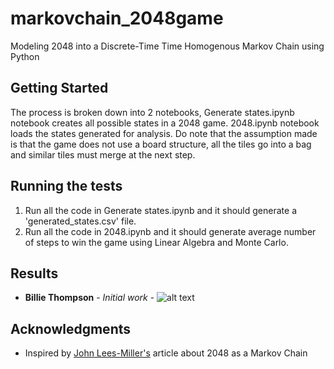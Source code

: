 # markovchain_2048game

Modeling 2048 into a Discrete-Time Time Homogenous Markov Chain using Python

## Getting Started

The process is broken down into 2 notebooks, Generate states.ipynb notebook creates all possible states in a 2048 game. 2048.ipynb notebook loads the states generated for analysis. Do note that the assumption made is that the game does not use a board structure, all the tiles go into a bag and similar tiles must merge at the next step.

## Running the tests

1. Run all the code in Generate states.ipynb and it should generate a 'generated_states.csv' file.
2. Run all the code in 2048.ipynb and it should generate average number of steps to win the game using Linear Algebra and Monte Carlo.

## Results

* **Billie Thompson** - *Initial work* - ![alt text](http://url/to/montecarlo.jpg)


## Acknowledgments

* Inspired by [John Lees-Miller's](https://jdlm.info/articles/2017/08/05/markov-chain-2048.html) article about 2048 as a Markov Chain
